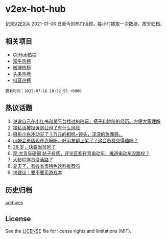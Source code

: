 # v2ex-hot-hub

 记录[V2EX](https://www.v2ex.com/)从 2021-01-06 日至今的热门话题。每小时抓取一次数据，按天[归档](archives)。
 
 ## 相关项目

- [GitHub热榜](https://github.com/lonnyzhang423/github-hot-hub)
- [知乎热榜](https://github.com/lonnyzhang423/zhihu-hot-hub)
- [微博热榜](https://github.com/lonnyzhang423/weibo-hot-hub)
- [头条热榜](https://github.com/lonnyzhang423/toutiao-hot-hub)
- [抖音热榜](https://github.com/lonnyzhang423/douyin-hot-hub)


 `更新时间：2025-07-16 10:52:55 +0800`

## 热议话题

1. [说说自己在小红书和某平台找过的陪玩，搭子和地陪的经历。方便大家理解](https://www.v2ex.com/t/1145279)
1. [接私活被投诉到公司了有什么风险](https://www.v2ex.com/t/1145451)
1. [摄影小白冲动买了 1 万元的相机+镜头，深深的负罪感。](https://www.v2ex.com/t/1145332)
1. [山姆会员店现在连盼盼、好丽友都上架了？这会员费交得值吗？](https://www.v2ex.com/t/1145393)
1. [28 岁，快要当爸爸了](https://www.v2ex.com/t/1145317)
1. [观 大货车硬钢 帖子有感，评论区都在骂电动车，难道电动车没路权？](https://www.v2ex.com/t/1145263)
1. [大龄程序员没活路了](https://www.v2ex.com/t/1145287)
1. [夏天了，有各省市特色饮料推荐吗](https://www.v2ex.com/t/1145459)
1. [求建议：要不要买游戏本](https://www.v2ex.com/t/1145297)

## 历史归档

[archives](archives)

## License

See the [LICENSE](LICENSE) file for license rights and limitations (MIT).
